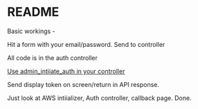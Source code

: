 # README

Basic workings - 

Hit a form with your email/password.
Send to controller

All code is in the auth controller

[Use admin_intiiate_auth in your controller](https://docs.aws.amazon.com/sdkforruby/api/Aws/CognitoIdentityProvider/Client.html#admin_initiate_auth-instance_method)

Send display token on screen/return in API response.

Just look at AWS intiializer, Auth controller, callback page. Done.